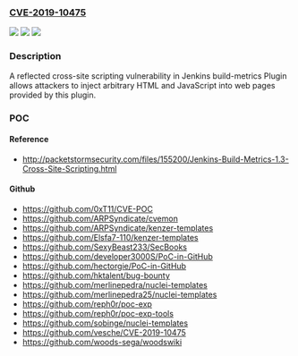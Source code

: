 ### [CVE-2019-10475](https://cve.mitre.org/cgi-bin/cvename.cgi?name=CVE-2019-10475)
![](https://img.shields.io/static/v1?label=Product&message=Jenkins%20build-metrics%20Plugin&color=blue)
![](https://img.shields.io/static/v1?label=Version&message=n%2Fa&color=blue)
![](https://img.shields.io/static/v1?label=Vulnerability&message=CWE-79&color=brighgreen)

### Description

A reflected cross-site scripting vulnerability in Jenkins build-metrics Plugin allows attackers to inject arbitrary HTML and JavaScript into web pages provided by this plugin.

### POC

#### Reference
- http://packetstormsecurity.com/files/155200/Jenkins-Build-Metrics-1.3-Cross-Site-Scripting.html

#### Github
- https://github.com/0xT11/CVE-POC
- https://github.com/ARPSyndicate/cvemon
- https://github.com/ARPSyndicate/kenzer-templates
- https://github.com/Elsfa7-110/kenzer-templates
- https://github.com/SexyBeast233/SecBooks
- https://github.com/developer3000S/PoC-in-GitHub
- https://github.com/hectorgie/PoC-in-GitHub
- https://github.com/hktalent/bug-bounty
- https://github.com/merlinepedra/nuclei-templates
- https://github.com/merlinepedra25/nuclei-templates
- https://github.com/reph0r/poc-exp
- https://github.com/reph0r/poc-exp-tools
- https://github.com/sobinge/nuclei-templates
- https://github.com/vesche/CVE-2019-10475
- https://github.com/woods-sega/woodswiki

